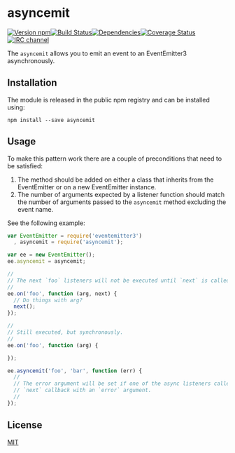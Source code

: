 # asyncemit

[![Version npm](http://img.shields.io/npm/v/asyncemit.svg?style=flat-square)](http://browsenpm.org/package/asyncemit)[![Build Status](https://img.shields.io/github/workflow/status/primus/asyncemit/CI/master?label=CI&style=flat-square)](https://github.com/primus/asyncemit/actions?query=workflow%3ACI+branch%3Amaster)[![Dependencies](https://img.shields.io/david/primus/asyncemit.svg?style=flat-square)](https://david-dm.org/primus/asyncemit)[![Coverage Status](http://img.shields.io/coveralls/primus/asyncemit/master.svg?style=flat-square)](https://coveralls.io/r/primus/asyncemit?branch=master)[![IRC channel](http://img.shields.io/badge/IRC-irc.freenode.net%23primus-00a8ff.svg?style=flat-square)](http://webchat.freenode.net/?channels=primus)

The `asyncemit` allows you to emit an event to an EventEmitter3 asynchronously.

## Installation

The module is released in the public npm registry and can be installed using:

```
npm install --save asyncemit
```

## Usage

To make this pattern work there are a couple of preconditions that need to be
satisfied:

1. The method should be added on either a class that inherits from the
   EventEmitter or on a new EventEmitter instance.
2. The number of arguments expected by a listener function should match the
   number of arguments passed to the `asyncemit` method excluding the event
   name.

See the following example:

```js
var EventEmitter = require('eventemitter3')
  , asyncemit = require('asyncemit');

var ee = new EventEmitter();
ee.asyncemit = asyncemit;

//
// The next `foo` listeners will not be executed until `next` is called.
//
ee.on('foo', function (arg, next) {
  // Do things with arg?
  next();
});

//
// Still executed, but synchronously.
//
ee.on('foo', function (arg) {

});

ee.asyncemit('foo', 'bar', function (err) {
  //
  // The error argument will be set if one of the async listeners called the
  // `next` callback with an `error` argument.
  //
});
```

## License

[MIT](LICENSE)
